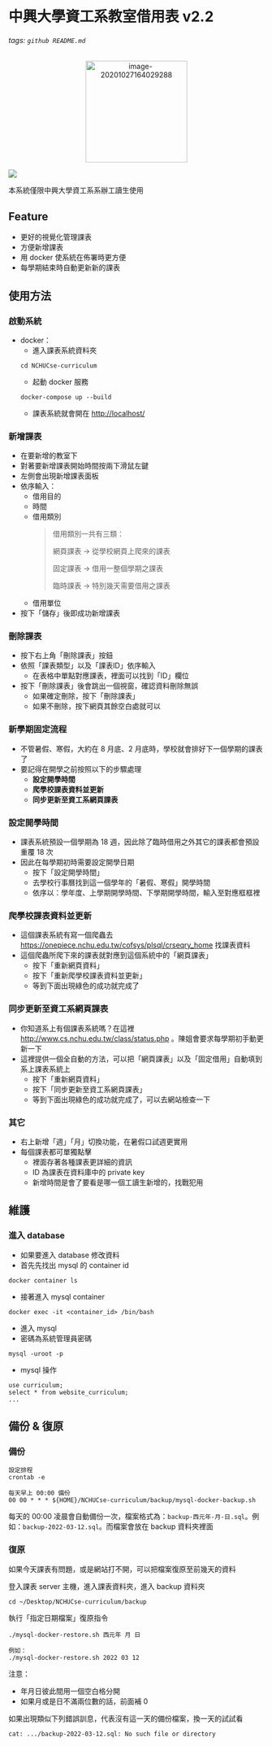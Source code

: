 中興大學資工系教室借用表 v2.2
===
###### tags: `github README.md`

<p align="center">
<img src="https://i.imgur.com/hRdt4iV.png" alt="image-20201027164029288" width="200" />
</p>

![](https://i.imgur.com/iYh042f.png)


本系統僅限中興大學資工系系辦工讀生使用

## Feature
* 更好的視覺化管理課表
* 方便新增課表
* 用 docker 使系統在佈署時更方便
* 每學期結束時自動更新新的課表

## 使用方法
### 啟動系統
* docker：
    * 進入課表系統資料夾
    ```
    cd NCHUCse-curriculum
    ```
    * 起動 docker 服務
    ```
    docker-compose up --build
    ```
    * 課表系統就會開在 [http://localhost/](http://localhost/)

### 新增課表
* 在要新增的教室下
* 對著要新增課表開始時間按兩下滑鼠左鍵
* 左側會出現新增課表面板
* 依序輸入：
    * 借用目的
    * 時間
    * 借用類別
        > 借用類別一共有三類：
        > 
        > 網頁課表 -> 從學校網頁上爬來的課表
        > 
        > 固定課表 -> 借用一整個學期之課表
        > 
        > 臨時課表 -> 特別幾天需要借用之課表
    * 借用單位
* 按下「儲存」後即成功新增課表
### 刪除課表
* 按下右上角「刪除課表」按鈕
* 依照「課表類型」以及「課表ID」依序輸入
    * 在表格中單點對應課表，裡面可以找到「ID」欄位
* 按下「刪除課表」後會跳出一個視窗，確認資料刪除無誤
    * 如果確定刪除，按下「刪除課表」
    * 如果不刪除，按下網頁其餘空白處就可以

### 新學期固定流程
* 不管暑假、寒假，大約在 8 月底、2 月底時，學校就會排好下一個學期的課表了
* 要記得在開學之前按照以下的步驟處理
    * **設定開學時間**
    * **爬學校課表資料並更新**
    * **同步更新至資工系網頁課表**

### 設定開學時間
* 課表系統預設一個學期為 18 週，因此除了臨時借用之外其它的課表都會預設重覆 18 次
* 因此在每學期初時需要設定開學日期
    * 按下「設定開學時間」
    * 去學校行事曆找到這一個學年的「暑假、寒假」開學時間
    * 依序以：學年度、上學期開學時間、下學期開學時間，輸入至對應框框裡

### 爬學校課表資料並更新
* 這個課表系統有寫一個爬蟲去 https://onepiece.nchu.edu.tw/cofsys/plsql/crseqry_home 找課表資料
* 這個爬蟲所爬下來的課表就對應到這個系統中的「網頁課表」
    * 按下「重新網頁資料」
    * 按下「重新爬學校課表資料並更新」
    * 等到下面出現綠色的成功就完成了

### 同步更新至資工系網頁課表
* 你知道系上有個課表系統嗎？在這裡 http://www.cs.nchu.edu.tw/class/status.php 。陳姐會要求每學期初手動更新一下
* 這裡提供一個全自動的方法，可以把「網頁課表」以及「固定借用」自動填到系上課表系統上
    * 按下「重新網頁資料」
    * 按下「同步更新至資工系網頁課表」
    * 等到下面出現綠色的成功就完成了，可以去網站檢查一下

### 其它
* 右上新增「週」「月」切換功能，在暑假口試週更實用
* 每個課表都可單獨點擊
    * 裡面存著各種課表更詳細的資訊
    * ID 為課表在資料庫中的 private key
    * 新增時間是會了要看是哪一個工讀生新增的，找戰犯用

## 維護
### 進入 database
* 如果要進入 database 修改資料
* 首先先找出 mysql 的 container id
```
docker container ls
```
* 接著進入 mysql container
```
docker exec -it <container_id> /bin/bash
```
* 進入 mysql
* 密碼為系統管理員密碼
```
mysql -uroot -p
```
* mysql 操作
```
use curriculum;
select * from website_curriculum;
...
```
## 備份 & 復原
### 備份
```
設定排程
crontab -e
```
```
每天早上 00:00 備份
00 00 * * * ${HOME}/NCHUCse-curriculum/backup/mysql-docker-backup.sh
```

每天的 00:00 凌晨會自動備份一次，檔案格式為：`backup-西元年-月-日.sql`。例如：`backup-2022-03-12.sql`。而檔案會放在 backup 資料夾裡面

### 復原

如果今天課表有問題，或是網站打不開，可以把檔案復原至前幾天的資料

登入課表 server 主機，進入課表資料夾，進入 backup 資料夾

```
cd ~/Desktop/NCHUCse-curriculum/backup
```

執行「指定日期檔案」復原指令

```
./mysql-docker-restore.sh 西元年 月 日

例如：
./mysql-docker-restore.sh 2022 03 12
```
注意：
* 年月日彼此間用一個空白格分開
* 如果月或是日不滿兩位數的話，前面補 0

如果出現類似下列錯誤訓息，代表沒有這一天的備份檔案，換一天的試試看

```
cat: .../backup-2022-03-12.sql: No such file or directory
```